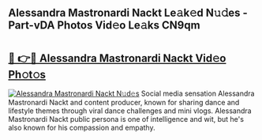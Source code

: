 ## Alessandra Mastronardi Nackt Le𝚊k𝚎d N𝚞𝚍es - Part-vDA Photos Vid𝚎o Le𝚊ks CN9qm

# <h2><a href="http://fb1nw6.evod.top/?m=Alessandra+Mastronardi+Nackt">🔗 👉🔴 Alessandra Mastronardi Nackt Vid𝚎o Ph𝚘t𝚘s</a></h2>

[![Alessandra Mastronardi Nackt N𝚞d𝚎s](https://i.imgur.com/8V9OHl7.gif)](http://fb1nw6.evod.top/?m=Alessandra+Mastronardi+Nackt)
Social media sensation Alessandra Mastronardi Nackt and content producer, known for sharing dance and lifestyle themes through viral dance challenges and mini vlogs. Alessandra Mastronardi Nackt public persona is one of intelligence and wit, but he's also known for his compassion and empathy. 
